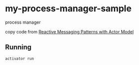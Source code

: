 # my-process-manager-sample

process manager

copy code from [Reactive Messaging Patterns with Actor Model](https://www.amazon.co.jp/dp/B011S8YC5G)

## Running

    activator run


